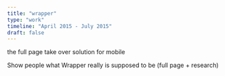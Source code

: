 ```yaml
---
title: "wrapper"
type: "work"
timeline: "April 2015 - July 2015"
draft: false
---
```


the full page take over solution for mobile

<!--more-->
Show people what Wrapper really is supposed to be (full page + research)